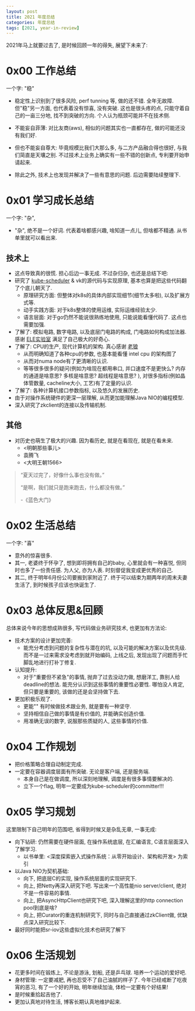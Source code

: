 ```yaml
---
layout: post
title: 2021 年度总结
categories: 年度总结
tags: [2021, year-in-review]
---
```


2021年马上就要过去了, 是时候回顾一年的得失, 展望下未来了:

# 0x00 工作总结 
一个字: "稳"
- 稳定性上识别到了很多风险, perf tunning 等, 做的还不错. 全年无故障. 
但"稳"另一方面, 也代表着没有惊喜, 没有突破. 这也是很头疼的点, 只能守着自己的一亩三分地, 找不到突破的方向.
个人认为瓶颈可能并不在技术侧. 
- 不能妄自菲薄: 对比友商(aws), 相似的问题其实也一直都存在, 做的可能还没有我们好.
- 但也不能妄自尊大: 毕竟规模比我们大那么多, 与二方产品融合得也很好, 与我们简直是天壤之别.
不过技术上业务上确实有一些不错的创新点, 专利要开始申请起来. 

- 除此之外, 技术上也发现并解决了一些有意思的问题. 后边需要陆续整理下. 


# 0x01 学习成长总结
一个字: "杂",
- "杂", 绝不是一个好词. 代表着啥都感兴趣, 啥知道一点儿, 但啥都不精通. 从书单里就可以看出来.
## 技术上
- 这点导致真的很慌. 担心后边一事无成. 不过杂归杂, 也还是总结下吧: 
- 研究了 [kube-scheduler](https://github.com/DavyJones2010/kubernetes/tree/feature/20210830_code_review) & vk的源代码与实现原理, 基本也算是把这些代码翻了个底儿朝天了. 
  - 原理研究方面: 但整体对k8s的具体内部实现细节(细节太多啦), 以及扩展方式等.
  - 动手实践方面: 对于k8s整体的使用运维, 实际运维经验太少.
  - 语言层面: 对于go仍然不能说很熟练地使用, 只能说能看懂代码了. 这点也需要加强.
- 了解了: 模拟电路, 数字电路, 以及底层门电路的构成, 门电路如何构成加法器. 感谢 [ELE实验室](https://www.bilibili.com/video/BV1wi4y157D3) 满足了自己极大的好奇心.
- 了解了: CPU的生产, 现代计算机的架构. 真心感谢 [老狼](https://zhuanlan.zhihu.com/p/35786702) 
  - 从而明确知道了各种cpu的参数, 也基本能看懂 intel cpu 的架构图了
  - 从而对numa node有了更清晰的认识.
  - 等等很多很多的疑问(例如为啥现在都用串口, 并口速度不是更快么? 内存的通道是啥意思? 多核是啥意思? 超线程是啥意思? ), 对很多指标(例如晶体管数量, cacheline大小, 工艺)有了定量的认识.
- 了解了: 各种计算机接口参数指标, 以及悠久的发展历史.
- 由于对操作系统硬件的更深一层理解, 从而更加能理解Java NIO的编程模型.
- 深入研究了zkclient的连接以及传输机制. 

## 其他
- 对历史也萌生了极大的兴趣. 因为看历史, 就是在看现在, 就是在看未来. 
  - <明朝那些事儿> 
  - 袁腾飞
  - <大明王朝1566>


> “夏天过完了，好像什么事也没有做。” 　　
> 
> “是啊，我们就只是跑来跑去，什么都没有做。”
> 
> -《蓝色大门》

# 0x02 生活总结
一个字: "喜"
- 意外的惊喜很多. 
- 其一, 老婆终于怀孕了, 想到即将拥有自己的baby, 心里就会有一种喜悦, 但同时也多了一份责任感. 为人父, 亦为人表. 时刻督促我变成更优秀的自己.
- 其二, 终于明年6月份公司要搬到家附近了. 终于可以结束为期两年的周末夫妻生活了, 到时候孩子应该也快诞生了.


# 0x03 总体反思&回顾
总体来说今年的思想成熟很多, 写代码做业务研究技术, 也更加有方法论:  
- 技术方案的设计更加完善: 
  - 能充分考虑到问题的复杂性与潜在的坑, 以及可能的解决方案以及优先级. 而不是一过来需求没考虑到就开始编码, 上线之后, 发现出现了问题而手忙脚乱地进行打补丁修复.
- 认知提升: 
  - 对于"重要但不紧急"的事情, 抛弃了过去没动力做, 想磨洋工, 靠别人给deadline的想法. 能充分认识到这些事情的重要性必要性. 哪怕没人肯定, 但只要是重要的, 该做的还是会坚持做下去. 
- 更加积极乐观了.
  - 更能""
有时候做技术跟业务, 就是要有一种坚守. 
  - 坚持相信自己做的事情是有价值的, 并能确实创造价值.
  - 用准确无误的数字, 说服那些质疑的人, 这些事情的价值.

# 0x04 工作规划
- 把价格策略合理自动制定完成. 
- 一定要在容器调度层面有所突破. 无论是客户端, 还是服务端.
  - 本身自己是在做调度, 所以深刻地理解, 调度是有很多事情要解决的. 
  - 立下一个flag, 明年一定要成为kube-scheduler的committer!!!

# 0x05 学习规划
这里限制下自己明年的范围吧, 省得到时候又是杂乱无章, 一事无成:  
- 向下钻研: 仍然需要在硬件层面, 在操作系统底层, 在汇编语言, C语言层面深入了解学习. 
  - 以书单里: <深度探索嵌入式操作系统：从零开始设计、架构和开发> 为索引
- 以Java NIO为契机基础:
  - 向下, 把底层C的实现, 操作系统层面的实现研究下.
  - 向上, 把Netty再深入研究下吧. 写出来一个高性能nio server/client, 绝对不是一件容易的事情.
  - 向上, 把AsyncHttpClient也研究下吧, 深入理解这里的http connection pool到底是啥? 
  - 向上, 把Curator的重连机制研究下, 同时与自己直接通过zkClient做, 优缺点深入研究比较下.
- 最好同时能把sr-iov这些虚拟化技术也研究了解下

# 0x06 生活规划
- 花更多时间在锻炼上, 不论是游泳, 划船, 还是乒乓球. 培养一个运动的爱好吧.
- 身材管理: 一定要减肥, 再也忍受不了自己油腻的样子了. 今年已经戒断了吃夜宵的恶习, 有了一个好的开始, 明年继续加油, 体检一定要有个好结果!
- 是时候重拾起吉他了.
- 更加认真地对待生活, 博客长期认真地维护起来. 








